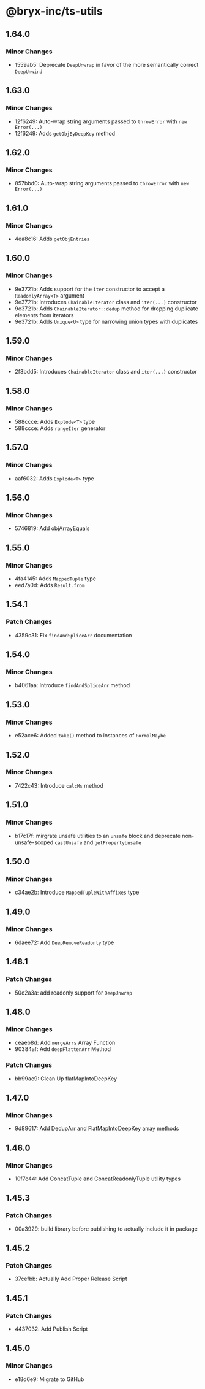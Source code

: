 # @bryx-inc/ts-utils

## 1.64.0

### Minor Changes

-   1559ab5: Deprecate `DeepUnwrap` in favor of the more semantically correct `DeepUnwind`

## 1.63.0

### Minor Changes

-   12f6249: Auto-wrap string arguments passed to `throwError` with `new Error(...)`
-   12f6249: Adds `getObjByDeepKey` method

## 1.62.0

### Minor Changes

-   857bbd0: Auto-wrap string arguments passed to `throwError` with `new Error(...)`

## 1.61.0

### Minor Changes

-   4ea8c16: Adds `getObjEntries`

## 1.60.0

### Minor Changes

-   9e3721b: Adds support for the `iter` constructor to accept a `ReadonlyArray<T>` argument
-   9e3721b: Introduces `ChainableIterator` class and `iter(...)` constructor
-   9e3721b: Adds `ChainableIterator::dedup` method for dropping duplicate elements from iterators
-   9e3721b: Adds `Unique<U>` type for narrowing union types with duplicates

## 1.59.0

### Minor Changes

-   2f3bdd5: Introduces `ChainableIterator` class and `iter(...)` constructor

## 1.58.0

### Minor Changes

-   588ccce: Adds `Explode<T>` type
-   588ccce: Adds `rangeIter` generator

## 1.57.0

### Minor Changes

-   aaf6032: Adds `Explode<T>` type

## 1.56.0

### Minor Changes

-   5746819: Add objArrayEquals

## 1.55.0

### Minor Changes

-   4fa4145: Adds `MappedTuple` type
-   eed7a0d: Adds `Result.from`

## 1.54.1

### Patch Changes

-   4359c31: Fix `findAndSpliceArr` documentation

## 1.54.0

### Minor Changes

-   b4061aa: Introduce `findAndSpliceArr` method

## 1.53.0

### Minor Changes

-   e52ace6: Added `take()` method to instances of `FormalMaybe`

## 1.52.0

### Minor Changes

-   7422c43: Introduce `calcMs` method

## 1.51.0

### Minor Changes

-   b17c17f: mirgrate unsafe utilities to an `unsafe` block and deprecate non-unsafe-scoped `castUnsafe` and `getPropertyUnsafe`

## 1.50.0

### Minor Changes

-   c34ae2b: Introduce `MappedTupleWithAffixes` type

## 1.49.0

### Minor Changes

-   6daee72: Add `DeepRemoveReadonly` type

## 1.48.1

### Patch Changes

-   50e2a3a: add readonly support for `DeepUnwrap`

## 1.48.0

### Minor Changes

-   ceaeb8d: Add `mergeArrs` Array Function
-   90384af: Add `deepFlattenArr` Method

### Patch Changes

-   bb99ae9: Clean Up flatMapIntoDeepKey

## 1.47.0

### Minor Changes

-   9d89617: Add DedupArr and FlatMapIntoDeepKey array methods

## 1.46.0

### Minor Changes

-   10f7c44: Add ConcatTuple and ConcatReadonlyTuple utility types

## 1.45.3

### Patch Changes

-   00a3929: build library before publishing to actually include it in package

## 1.45.2

### Patch Changes

-   37cefbb: Actually Add Proper Release Script

## 1.45.1

### Patch Changes

-   4437032: Add Publish Script

## 1.45.0

### Minor Changes

-   e18d6e9: Migrate to GitHub
